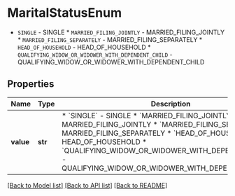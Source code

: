 # MaritalStatusEnum

* `SINGLE` - SINGLE * `MARRIED_FILING_JOINTLY` - MARRIED_FILING_JOINTLY * `MARRIED_FILING_SEPARATELY` - MARRIED_FILING_SEPARATELY * `HEAD_OF_HOUSEHOLD` - HEAD_OF_HOUSEHOLD * `QUALIFYING_WIDOW_OR_WIDOWER_WITH_DEPENDENT_CHILD` - QUALIFYING_WIDOW_OR_WIDOWER_WITH_DEPENDENT_CHILD

## Properties
Name | Type | Description | Notes
------------ | ------------- | ------------- | -------------
**value** | **str** | * &#x60;SINGLE&#x60; - SINGLE * &#x60;MARRIED_FILING_JOINTLY&#x60; - MARRIED_FILING_JOINTLY * &#x60;MARRIED_FILING_SEPARATELY&#x60; - MARRIED_FILING_SEPARATELY * &#x60;HEAD_OF_HOUSEHOLD&#x60; - HEAD_OF_HOUSEHOLD * &#x60;QUALIFYING_WIDOW_OR_WIDOWER_WITH_DEPENDENT_CHILD&#x60; - QUALIFYING_WIDOW_OR_WIDOWER_WITH_DEPENDENT_CHILD |  must be one of ["SINGLE", "MARRIED_FILING_JOINTLY", "MARRIED_FILING_SEPARATELY", "HEAD_OF_HOUSEHOLD", "QUALIFYING_WIDOW_OR_WIDOWER_WITH_DEPENDENT_CHILD", ]

[[Back to Model list]](../README.md#documentation-for-models) [[Back to API list]](../README.md#documentation-for-api-endpoints) [[Back to README]](../README.md)


